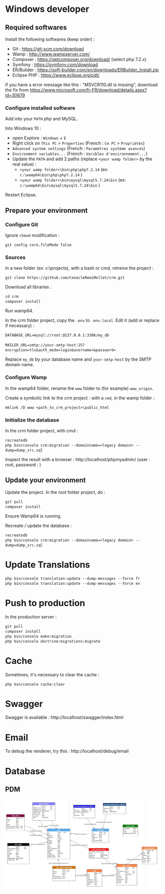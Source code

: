 # Windows developer


## Required softwares

Install the following softwares (keep order) :

- Git : https://git-scm.com/download
- Wamp : http://www.wampserver.com/
- Composer : https://getcomposer.org/download/  (select php 7.2.x)
- Symfony : https://symfony.com/download
- ER/Builder : https://soft-builder.com/en/downloads/ERBuilder_Install.zip
- Eclipse PHP : https://www.eclipse.org/pdt/

If you have a error message like this : "MSVCR110.dll is missing", download the fix from https://www.microsoft.com/fr-FR/download/details.aspx?id=30679


### Configure installed software

Add into your `PATH` php and MySQL.

Into Windows 10 :
* open Explore : `Windows` + `E`
* Right click on `This PC` > `Properties`  (French : `Ce PC` > `Propriétés`)
* `Advanced system settings`  (French : `Paramètres système avancés`)
* `Environment variables...`  (French : `Varibles d'environnement...`)
* Update the `PATH` and add 2 paths (replace `<your wamp folder>` by the real value) :
  * `<your wamp folder>\bin\php\php7.2.14`  (ex: `c:\wamp64\bin\php\php7.2.14` )
  * `<your wamp folder>\bin\mysql\mysql5.7.24\bin`  (ex: `c:\wamp64\bin\mysql\mysql5.7.24\bin` )

Restart Eclipse.


## Prepare your environment

### Configure Git

Ignore `chmod` modification :

```
git config core.fileMode false
```


### Sources

In a new folder (ex: c:\projects), with a bash or cmd, retreive the project :

```
git clone https://github.com/CenacleRemiMollet/crm.git
```

Download all libraries :

```
cd crm
composer install
```

Run wamp64.

In the crm folder project, copy the `.env` to `.env.local`. Edit it (add or replace if necessary) :

```
DATABASE_URL=mysql://root:@127.0.0.1:3306/my_db

MAILER_URL=smtp://your-smtp-host:25?encryption=tls&auth_mode=login&username=&password=
```

Replace `my_db` by your database name and `your-smtp-host` by the SMTP domain name.


### Configure Wamp

In the wamp64 folder, rename the `www` folder to (for example) `www_origin`.

Create a symbolic link to the crm project : with a `cmd`, in the wamp folder :

```
mklink /D www <path_to_crm_project>\public_html
```

### Initialize the database

In the crm folder project, with cmd :

```
recreatedb
php bin/console crm:migration --domainname=<legacy domain> --dump=dump_src.sql
```

Inspect the result with a browser : http://localhost/phpmyadmin/  (user : root, password : )


## Update your environment

Update the project. In the root folder project, do :

```
git pull
composer install
```

Ensure Wamp64 is running.

Recreate / update the database :

```
recreatedb
php bin/console crm:migration --domainname=<legacy domain> --dump=dump_src.sql
```


# Update Translations

```
php bin/console translation:update --dump-messages --force fr
php bin/console translation:update --dump-messages --force en
```

# Push to production

In the production server :

```
git pull
composer install
php bin/console make:migration
php bin/console doctrine:migrations:migrate
```

# Cache

Sometimes, it's necessary to clear the cache : 

```
php bin/console cache:clear
```


# Swagger

Swagger is available  : http://localhost/swagger/index.html


# Email

To debug the renderer, try this : http://localhost/debug/email


# Database

## PDM

![PDM](/doc/database.jpg)

